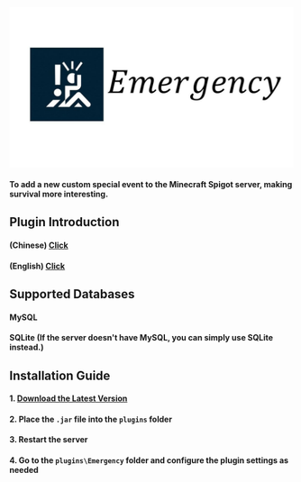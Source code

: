 ![[image](picture or gif url)](https://github.com/CY3902CY3902/Emergency/blob/master/chart/image.jpg)
#### To add a new custom special event to the Minecraft Spigot server, making survival more interesting.

## Plugin Introduction
#### (Chinese) [Click](https://forum.gamer.com.tw/C.php?bsn=18673&snA=202545&tnum=2&subbsn=14)
#### (English) [Click](https://www.spigotmc.org/resources/emergency.119118/)

## Supported Databases
#### MySQL
#### SQLite (If the server doesn't have MySQL, you can simply use SQLite instead.)

## Installation Guide
#### 1. [Download the Latest Version](https://github.com/CY3902CY3902/Emergency/releases)
#### 2. Place the ```.jar``` file into the ```plugins``` folder
#### 3. Restart the server
#### 4. Go to the ```plugins\Emergency``` folder and configure the plugin settings as needed
